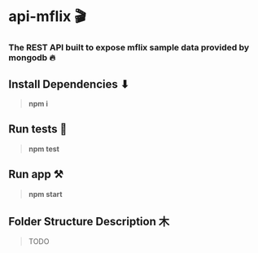 # api-mflix 🎬
### The REST API built to expose mflix sample data provided by mongodb 🔥
## Install Dependencies ⬇
> **npm i**

## Run tests 🎯
> **npm test** 

## Run app ⚒️
> **npm start** 

## Folder Structure Description ⽊
> TODO

